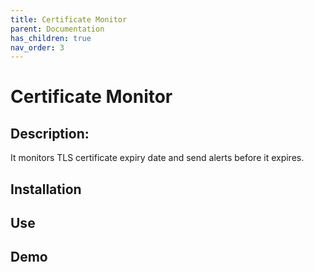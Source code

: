 ```yaml
---
title: Certificate Monitor
parent: Documentation
has_children: true
nav_order: 3
---
```


# Certificate Monitor

## Description:
It monitors TLS certificate expiry date and send alerts before it expires.

## Installation

## Use

## Demo

